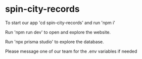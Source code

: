 # spin-city-records

To start our app 'cd spin-city-records' and run 'npm i'

Run 'npm run dev' to open and explore the website.

Run 'npx prisma studio' to explore the database.

Please message one of our team for the .env variables if needed
